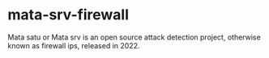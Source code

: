 # mata-srv-firewall
Mata satu or Mata srv is an open source attack detection project, otherwise known as firewall ips, released in 2022.
